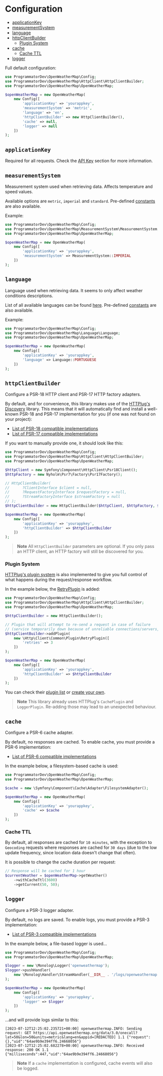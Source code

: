 # Configuration

- [applicationKey](#applicationkey)
- [measurementSystem](#measurementsystem)
- [language](#language)
- [httpClientBuilder](#httpclientbuilder)
  - [Plugin System](#plugin-system)
- [cache](#cache)
  - [Cache TTL](#cache-ttl)
- [logger](#logger)

Full default configuration:

```php
use ProgrammatorDev\OpenWeatherMap\Config;
use ProgrammatorDev\OpenWeatherMap\HttpClient\HttpClientBuilder;
use ProgrammatorDev\OpenWeatherMap\OpenWeatherMap;

$openWeatherMap = new OpenWeatherMap(
    new Config([
        'applicationKey' => 'yourappkey',
        'measurementSystem' => 'metric',
        'language' => 'en',
        'httpClientBuilder' => new HttpClientBuilder(),
        'cache' => null,
        'logger' => null
    ])
);
```

## `applicationKey`

Required for all requests. Check the [API Key](#api-key) section for more information.

## `measurementSystem`

Measurement system used when retrieving data.
Affects temperature and speed values.

Available options are `metric`, `imperial` and `standard`.
Pre-defined [constants](src/MeasurementSystem/MeasurementSystem.php) are also available.

Example:

```php
use ProgrammatorDev\OpenWeatherMap\Config;
use ProgrammatorDev\OpenWeatherMap\MeasurementSystem\MeasurementSystem;
use ProgrammatorDev\OpenWeatherMap\OpenWeatherMap;

$openWeatherMap = new OpenWeatherMap(
    new Config([
        'applicationKey' => 'yourappkey',
        'measurementSystem' => MeasurementSystem::IMPERIAL
    ])
);
```

## `language`

Language used when retrieving data.
It seems to only affect weather conditions descriptions.

List of all available languages can be found [here](https://openweathermap.org/api/one-call-3#multi).
Pre-defined [constants](src/Language/Language.php) are also available.

Example:

```php
use ProgrammatorDev\OpenWeatherMap\Config;
use ProgrammatorDev\OpenWeatherMap\Language\Language;
use ProgrammatorDev\OpenWeatherMap\OpenWeatherMap;

$openWeatherMap = new OpenWeatherMap(
    new Config([
        'applicationKey' => 'yourappkey',
        'language' => Language::PORTUGUESE
    ])
);
```

## `httpClientBuilder`

Configure a PSR-18 HTTP client and PSR-17 HTTP factory adapters.

By default, and for convenience, this library makes use of the [HTTPlug's Discovery](https://github.com/php-http/discovery) library.
This means that it will automatically find and install a well-known PSR-18 and PSR-17 implementation for you (if one was not found on your project):
- [List of PSR-18 compatible implementations](https://packagist.org/providers/psr/http-client-implementation)
- [List of PSR-17 compatible implementations](https://packagist.org/providers/psr/http-factory-implementation)

If you want to manually provide one, it should look like this:

```php
use ProgrammatorDev\OpenWeatherMap\Config;
use ProgrammatorDev\OpenWeatherMap\HttpClient\HttpClientBuilder;
use ProgrammatorDev\OpenWeatherMap\OpenWeatherMap;

$httpClient = new Symfony\Component\HttpClient\Psr18Client();
$httpFactory = new Nyholm\Psr7\Factory\Psr17Factory();

// HttpClientBuilder(
//      ?ClientInterface $client = null,
//      ?RequestFactoryInterface $requestFactory = null,
//      ?StreamFactoryInterface $streamFactory = null
// );
$httpClientBuilder = new HttpClientBuilder($httpClient, $httpFactory, $httpFactory);

$openWeatherMap = new OpenWeatherMap(
    new Config([
        'applicationKey' => 'yourappkey',
        'httpClientBuilder' => $httpClientBuilder
    ])
);
```

> **Note**
> All `HttpClientBuilder` parameters are optional.
> If you only pass an HTTP client, an HTTP factory will still be discovered for you.

### Plugin System

[HTTPlug's plugin system](https://docs.php-http.org/en/latest/plugins/index.html) is also implemented to give you full control of what happens during the request/response workflow.

In the example below, the [RetryPlugin](https://docs.php-http.org/en/latest/plugins/retry.html) is added:

```php
use ProgrammatorDev\OpenWeatherMap\Config;
use ProgrammatorDev\OpenWeatherMap\HttpClient\HttpClientBuilder;
use ProgrammatorDev\OpenWeatherMap\OpenWeatherMap;

$httpClientBuilder = new HttpClientBuilder();

// Plugin that will attempt to re-send a request in case of failure
// (service temporarily down because of unreliable connections/servers, etc.)
$httpClientBuilder->addPlugin(
    new \Http\Client\Common\Plugin\RetryPlugin([
        'retries' => 3
    ])
);

$openWeatherMap = new OpenWeatherMap(
    new Config([
        'applicationKey' => 'yourappkey',
        'httpClientBuilder' => $httpClientBuilder
    ])
);
```

You can check their [plugin list](https://docs.php-http.org/en/latest/plugins/index.html) or [create your own](https://docs.php-http.org/en/latest/plugins/build-your-own.html).

> **Note**
> This library already uses HTTPlug's `CachePlugin` and `LoggerPlugin`.
> Re-adding those may lead to an unexpected behaviour.

## `cache`

Configure a PSR-6 cache adapter.

By default, no responses are cached.
To enable cache, you must provide a PSR-6 implementation:
- [List of PSR-6 compatible implementations](https://packagist.org/providers/psr/cache-implementation)

In the example below, a filesystem-based cache is used:

```php
use ProgrammatorDev\OpenWeatherMap\Config;
use ProgrammatorDev\OpenWeatherMap\OpenWeatherMap;

$cache = new \Symfony\Component\Cache\Adapter\FilesystemAdapter();

$openWeatherMap = new OpenWeatherMap(
    new Config([
        'applicationKey' => 'yourappkey',
        'cache' => $cache
    ])
);
```

### Cache TTL

By default, all responses are cached for `10 minutes`, with the exception to `Geocoding` requests
where responses are cached for `30 days` (due to the low update frequency, since location data doesn't change that often).

It is possible to change the cache duration per request:

```php
// Response will be cached for 1 hour
$currentWeather = $openWeatherMap->getWeather()
    ->withCacheTtl(3600)
    ->getCurrent(50, 50);
```

## `logger`

Configure a PSR-3 logger adapter.

By default, no logs are saved. To enable logs, you must provide a PSR-3 implementation:
- [List of PSR-3 compatible implementations](https://packagist.org/providers/psr/log-implementation)

In the example below, a file-based logger is used...

```php
use ProgrammatorDev\OpenWeatherMap\Config;
use ProgrammatorDev\OpenWeatherMap\OpenWeatherMap;

$logger = new \Monolog\Logger('openweathermap');
$logger->pushHandler(
    new \Monolog\Handler\StreamHandler(__DIR__ . '/logs/openweathermap.log')
);

$openWeatherMap = new OpenWeatherMap(
    new Config([
        'applicationKey' => 'yourappkey',
        'logger' => $logger
    ])
);
```

...and will provide logs similar to this:

```
[2023-07-12T12:25:02.235721+00:00] openweathermap.INFO: Sending request: GET https://api.openweathermap.org/data/3.0/onecall?lat=50&lon=50&units=metric&lang=en&appid=[REDACTED] 1.1 {"request":{},"uid":"64ae9b9e394ff6.24668056"}
[2023-07-12T12:25:02.682278+00:00] openweathermap.INFO: Received response: 200 OK 1.1 {"milliseconds":447,"uid":"64ae9b9e394ff6.24668056"}
```

> **Note**
> If a `cache` implementation is configured, cache events will also be logged.